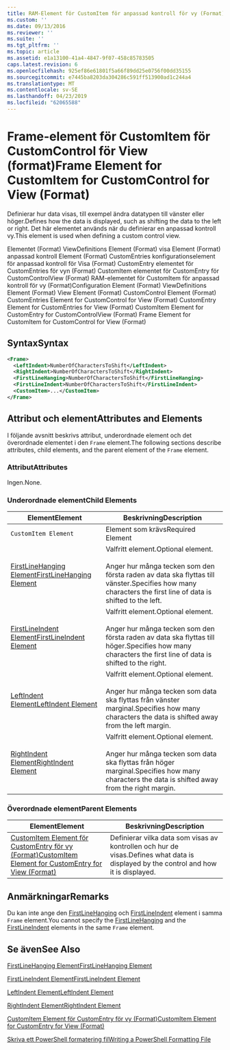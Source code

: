 ```yaml
---
title: RAM-Element för CustomItem för anpassad kontroll för vy (Format) | Microsoft Docs
ms.custom: ''
ms.date: 09/13/2016
ms.reviewer: ''
ms.suite: ''
ms.tgt_pltfrm: ''
ms.topic: article
ms.assetid: e1a13100-41a4-4847-9f07-458c85783505
caps.latest.revision: 6
ms.openlocfilehash: 925ef86e61801f5a66f89dd25e0756f00dd35155
ms.sourcegitcommit: e7445ba8203da304286c591ff513900ad1c244a4
ms.translationtype: MT
ms.contentlocale: sv-SE
ms.lasthandoff: 04/23/2019
ms.locfileid: "62065588"
---
```

# <a name="frame-element-for-customitem-for-customcontrol-for-view-format"></a><span data-ttu-id="e6110-102">Frame-element för CustomItem för CustomControl för View (format)</span><span class="sxs-lookup"><span data-stu-id="e6110-102">Frame Element for CustomItem for CustomControl for View (Format)</span></span>

<span data-ttu-id="e6110-103">Definierar hur data visas, till exempel ändra datatypen till vänster eller höger.</span><span class="sxs-lookup"><span data-stu-id="e6110-103">Defines how the data is displayed, such as shifting the data to the left or right.</span></span> <span data-ttu-id="e6110-104">Det här elementet används när du definierar en anpassad kontroll vy.</span><span class="sxs-lookup"><span data-stu-id="e6110-104">This element is used when defining a custom control view.</span></span>

<span data-ttu-id="e6110-105">Elementet (Format) ViewDefinitions Element (Format) visa Element (Format) anpassad kontroll Element (Format) CustomEntries konfigurationselement för anpassad kontroll för Visa (Format) CustomEntry elementet för CustomEntries för vyn (Format) CustomItem elementet för CustomEntry för CustomControlView (Format) RAM-elementet för CustomItem för anpassad kontroll för vy (Format)</span><span class="sxs-lookup"><span data-stu-id="e6110-105">Configuration Element (Format) ViewDefinitions Element (Format) View Element (Format) CustomControl Element (Format) CustomEntries Element for CustomControl for View (Format) CustomEntry Element for CustomEntries for View (Format) CustomItem Element for CustomEntry for CustomControlView (Format) Frame Element for CustomItem for CustomControl for View (Format)</span></span>

## <a name="syntax"></a><span data-ttu-id="e6110-106">Syntax</span><span class="sxs-lookup"><span data-stu-id="e6110-106">Syntax</span></span>

```xml
<Frame>
  <LeftIndent>NumberOfCharactersToShift</LeftIndent>
  <RightIndent>NumberOfCharactersToShift</RightIndent>
  <FirstLineHanging>NumberOfCharactersToShift</FirstLineHanging>
  <FirstLineIndent>NumberOfCharactersToShift</FirstLineIndent>
  <CustomItem>...</CustomItem>
</Frame>
```

## <a name="attributes-and-elements"></a><span data-ttu-id="e6110-107">Attribut och element</span><span class="sxs-lookup"><span data-stu-id="e6110-107">Attributes and Elements</span></span>

<span data-ttu-id="e6110-108">I följande avsnitt beskrivs attribut, underordnade element och det överordnade elementet i den `Frame` element.</span><span class="sxs-lookup"><span data-stu-id="e6110-108">The following sections describe attributes, child elements, and the parent element of the `Frame` element.</span></span>

### <a name="attributes"></a><span data-ttu-id="e6110-109">Attribut</span><span class="sxs-lookup"><span data-stu-id="e6110-109">Attributes</span></span>

<span data-ttu-id="e6110-110">Ingen.</span><span class="sxs-lookup"><span data-stu-id="e6110-110">None.</span></span>

### <a name="child-elements"></a><span data-ttu-id="e6110-111">Underordnade element</span><span class="sxs-lookup"><span data-stu-id="e6110-111">Child Elements</span></span>

|<span data-ttu-id="e6110-112">Element</span><span class="sxs-lookup"><span data-stu-id="e6110-112">Element</span></span>|<span data-ttu-id="e6110-113">Beskrivning</span><span class="sxs-lookup"><span data-stu-id="e6110-113">Description</span></span>|
|-------------|-----------------|
|`CustomItem Element`|<span data-ttu-id="e6110-114">Element som krävs</span><span class="sxs-lookup"><span data-stu-id="e6110-114">Required Element</span></span>|
|[<span data-ttu-id="e6110-115">FirstLineHanging Element</span><span class="sxs-lookup"><span data-stu-id="e6110-115">FirstLineHanging Element</span></span>](./firstlinehanging-element-for-frame-for-customcontrol-for-view-format.md)|<span data-ttu-id="e6110-116">Valfritt element.</span><span class="sxs-lookup"><span data-stu-id="e6110-116">Optional element.</span></span><br /><br /> <span data-ttu-id="e6110-117">Anger hur många tecken som den första raden av data ska flyttas till vänster.</span><span class="sxs-lookup"><span data-stu-id="e6110-117">Specifies how many characters the first line of data is shifted to the left.</span></span>|
|[<span data-ttu-id="e6110-118">FirstLineIndent Element</span><span class="sxs-lookup"><span data-stu-id="e6110-118">FirstLineIndent Element</span></span>](./firstlineindent-element-for-frame-for-customcontrol-for-view-format.md)|<span data-ttu-id="e6110-119">Valfritt element.</span><span class="sxs-lookup"><span data-stu-id="e6110-119">Optional element.</span></span><br /><br /> <span data-ttu-id="e6110-120">Anger hur många tecken som den första raden av data ska flyttas till höger.</span><span class="sxs-lookup"><span data-stu-id="e6110-120">Specifies how many characters the first line of data is shifted to the right.</span></span>|
|[<span data-ttu-id="e6110-121">LeftIndent Element</span><span class="sxs-lookup"><span data-stu-id="e6110-121">LeftIndent Element</span></span>](./leftindent-element-for-frame-for-customcontrol-for-view-format.md)|<span data-ttu-id="e6110-122">Valfritt element.</span><span class="sxs-lookup"><span data-stu-id="e6110-122">Optional element.</span></span><br /><br /> <span data-ttu-id="e6110-123">Anger hur många tecken som data ska flyttas från vänster marginal.</span><span class="sxs-lookup"><span data-stu-id="e6110-123">Specifies how many characters the data is shifted away from the left margin.</span></span>|
|[<span data-ttu-id="e6110-124">RightIndent Element</span><span class="sxs-lookup"><span data-stu-id="e6110-124">RightIndent Element</span></span>](./rightindent-element-for-frame-for-customcontrol-for-view-format.md)|<span data-ttu-id="e6110-125">Valfritt element.</span><span class="sxs-lookup"><span data-stu-id="e6110-125">Optional element.</span></span><br /><br /> <span data-ttu-id="e6110-126">Anger hur många tecken som data ska flyttas från höger marginal.</span><span class="sxs-lookup"><span data-stu-id="e6110-126">Specifies how many characters the data is shifted away from the right margin.</span></span>|

### <a name="parent-elements"></a><span data-ttu-id="e6110-127">Överordnade element</span><span class="sxs-lookup"><span data-stu-id="e6110-127">Parent Elements</span></span>

|<span data-ttu-id="e6110-128">Element</span><span class="sxs-lookup"><span data-stu-id="e6110-128">Element</span></span>|<span data-ttu-id="e6110-129">Beskrivning</span><span class="sxs-lookup"><span data-stu-id="e6110-129">Description</span></span>|
|-------------|-----------------|
|[<span data-ttu-id="e6110-130">CustomItem Element för CustomEntry för vy (Format)</span><span class="sxs-lookup"><span data-stu-id="e6110-130">CustomItem Element for CustomEntry for View (Format)</span></span>](./customitem-element-for-customentry-for-customcontrol-for-view-format.md)|<span data-ttu-id="e6110-131">Definierar vilka data som visas av kontrollen och hur de visas.</span><span class="sxs-lookup"><span data-stu-id="e6110-131">Defines what data is displayed by the control and how it is displayed.</span></span>|

## <a name="remarks"></a><span data-ttu-id="e6110-132">Anmärkningar</span><span class="sxs-lookup"><span data-stu-id="e6110-132">Remarks</span></span>

<span data-ttu-id="e6110-133">Du kan inte ange den [FirstLineHanging](./firstlinehanging-element-for-frame-for-customcontrol-for-view-format.md) och [FirstLineIndent](./firstlineindent-element-for-frame-for-customcontrol-for-view-format.md) element i samma `Frame` element.</span><span class="sxs-lookup"><span data-stu-id="e6110-133">You cannot specify the [FirstLineHanging](./firstlinehanging-element-for-frame-for-customcontrol-for-view-format.md) and the [FirstLineIndent](./firstlineindent-element-for-frame-for-customcontrol-for-view-format.md) elements in the same `Frame` element.</span></span>

## <a name="see-also"></a><span data-ttu-id="e6110-134">Se även</span><span class="sxs-lookup"><span data-stu-id="e6110-134">See Also</span></span>

[<span data-ttu-id="e6110-135">FirstLineHanging Element</span><span class="sxs-lookup"><span data-stu-id="e6110-135">FirstLineHanging Element</span></span>](./firstlinehanging-element-for-frame-for-customcontrol-for-view-format.md)

[<span data-ttu-id="e6110-136">FirstLineIndent Element</span><span class="sxs-lookup"><span data-stu-id="e6110-136">FirstLineIndent Element</span></span>](./firstlineindent-element-for-frame-for-customcontrol-for-view-format.md)

[<span data-ttu-id="e6110-137">LeftIndent Element</span><span class="sxs-lookup"><span data-stu-id="e6110-137">LeftIndent Element</span></span>](./leftindent-element-for-frame-for-customcontrol-for-view-format.md)

[<span data-ttu-id="e6110-138">RightIndent Element</span><span class="sxs-lookup"><span data-stu-id="e6110-138">RightIndent Element</span></span>](./rightindent-element-for-frame-for-customcontrol-for-view-format.md)

[<span data-ttu-id="e6110-139">CustomItem Element för CustomEntry för vy (Format)</span><span class="sxs-lookup"><span data-stu-id="e6110-139">CustomItem Element for CustomEntry for View (Format)</span></span>](./customitem-element-for-customentry-for-customcontrol-for-view-format.md)

[<span data-ttu-id="e6110-140">Skriva ett PowerShell formatering fil</span><span class="sxs-lookup"><span data-stu-id="e6110-140">Writing a PowerShell Formatting File</span></span>](./writing-a-powershell-formatting-file.md)
